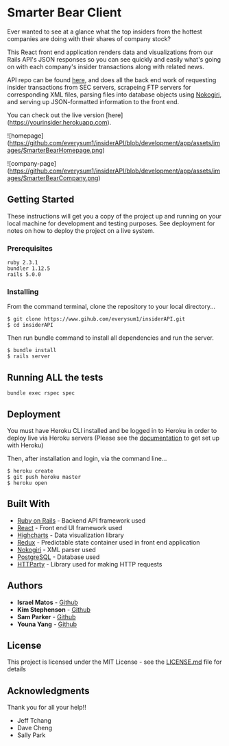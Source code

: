 # Smarter Bear Client

Ever wanted to see at a glance what the top insiders from the hottest companies are doing with their shares of company stock?

This React front end application renders data and visualizations from our Rails API's JSON responses so you can see quickly and easily what's going on with each company's insider transactions along with related news.  

API repo can be found [here](https://www.github.com/everysum1/insiderAPI), and does all the back end work of requesting insider transactions from SEC servers, scrapeing FTP servers for corresponding XML files, parsing files into database objects using [Nokogiri](https://www.nokogiri.org), and serving up JSON-formatted information to the front end. 

You can check out the live version [here] (https://yourinsider.herokuapp.com). 

![homepage] (https://github.com/everysum1/insiderAPI/blob/development/app/assets/images/SmarterBearHomepage.png)

![company-page] (https://github.com/everysum1/insiderAPI/blob/development/app/assets/images/SmarterBearCompany.png)
## Getting Started

These instructions will get you a copy of the project up and running on your local machine for development and testing purposes. See deployment for notes on how to deploy the project on a live system.

### Prerequisites

```
ruby 2.3.1
bundler 1.12.5
rails 5.0.0
```

### Installing
From the command terminal, clone the repository to your local directory...
```
$ git clone https://www.gihub.com/everysum1/insiderAPI.git
$ cd insiderAPI
```

Then run bundle command to install all dependencies and run the server.  

```
$ bundle install
$ rails server
```


## Running ALL the tests

```
bundle exec rspec spec
```

## Deployment

You must have Heroku CLI installed and be logged in to Heroku in order to deploy live via Heroku servers
(Please see the [documentation](https://devcenter.heroku.com) to get set up with Heroku)

Then, after installation and login, via the command line...
```
$ heroku create
$ git push heroku master
$ heroku open
```
## Built With

* [Ruby on Rails](http://api.rubyonrails.org/) - Backend API framework used
* [React](https://facebook.github.io/react) - Front end UI framework used
* [Highcharts](https://www.highcharts.com) - Data visualization library
* [Redux](https://www.reduxjs.org) - Predictable state container used in front end application
* [Nokogiri](https://nokogiri.org) - XML parser used
* [PostgreSQL](https://www.postgresql.org/docs/) - Database used
* [HTTParty](https://github.com/jnunemaker/httparty) - Library used for making HTTP requests

## Authors

* **Israel Matos** - [Github](https://github.com/everysum1)
* **Kim Stephenson** - [Github](https://github.com/kimstephenson)
* **Sam Parker** - [Github](https://github.com/samuelparker)
* **Youna Yang** - [Github](https://github.com/y0una)

## License

This project is licensed under the MIT License - see the [LICENSE.md](LICENSE.md) file for details

## Acknowledgments

Thank you for all your help!!
* Jeff Tchang
* Dave Cheng
* Sally Park